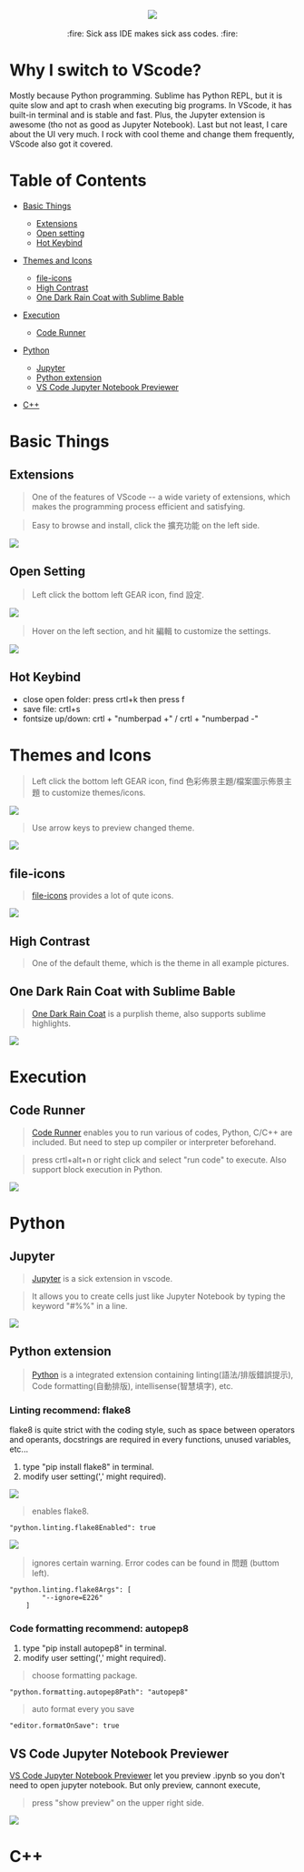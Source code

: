 <br/>
<div align="center">
  <img src="https://github.com/thomas861205/vscode-settings/blob/master/cover.png">
</div>
<br/>

<div align="center">:fire: Sick ass IDE makes sick ass codes. :fire:</div>



# Why I switch to VScode?

Mostly because Python programming. Sublime has Python REPL, but it is quite slow and apt to crash when executing big programs. In VScode, it has built-in terminal and is stable and fast. Plus, the Jupyter extension is awesome (tho not as good as Jupyter Notebook).
Last but not least, I care about the UI very much. I rock with cool theme and change them frequently, VScode also got it covered.

# Table of Contents

- [Basic Things](#basic-things)
  - [Extensions](#extensions)
  - [Open setting](#open-setting)
  - [Hot Keybind](#hot-keybind)

- [Themes and Icons](#themes-and-icons)
  - [file-icons](#file-icons)
  - [High Contrast](#high-contrast)
  - [One Dark Rain Coat with Sublime Bable](#one-dark-rain-coat-with-sublime-bable)
  
- [Execution](#execution)
  - [Code Runner](#code-runner)
  
- [Python](#python)
  - [Jupyter](#jupyter)
  - [Python extension](#python-extension)
  - [VS Code Jupyter Notebook Previewer](#vs-code-jupyter-notebook-previewer)
  
- [C++](#c++)

#  Basic Things

## Extensions

> One of the features of VScode -- a wide variety of extensions, which makes the programming process efficient and satisfying.

> Easy to browse and install, click the 擴充功能 on the left side.

![](https://github.com/thomas861205/vscode-settings/blob/master/extensions.png)

## Open Setting

> Left click the bottom left GEAR icon, find 設定.

![](https://github.com/thomas861205/vscode-settings/blob/master/setting.png)
 <br/>
 
 > Hover on the left section, and hit 編輯 to customize the settings.
 
![](https://github.com/thomas861205/vscode-settings/blob/master/edit_setting.png)
<br/>

## Hot Keybind

- close open folder: press crtl+k then press f
- save file: crtl+s
- fontsize up/down: crtl + "numberpad +" / crtl + "numberpad -"

# Themes and Icons

> Left click the bottom left GEAR icon, find 色彩佈景主題/檔案圖示佈景主題 to customize themes/icons.

![](https://github.com/thomas861205/vscode-settings/blob/master/change_theme.png)

> Use arrow keys to preview changed theme.

![](https://github.com/thomas861205/vscode-settings/blob/master/use_arrowkey.png)

## file-icons

> [file-icons](https://marketplace.visualstudio.com/items?itemName=file-icons.file-icons) provides a lot of qute icons.

![](https://github.com/thomas861205/vscode-settings/blob/master/file_icons.png)

## High Contrast

> One of the default theme, which is the theme in all example pictures.

## One Dark Rain Coat with Sublime Bable

> [One Dark Rain Coat]() is a purplish theme, also supports sublime highlights.

![](https://github.com/thomas861205/vscode-settings/blob/master/black_rain.png)

# Execution

## Code Runner

> [Code Runner](https://marketplace.visualstudio.com/items?itemName=formulahendry.code-runner) enables you to run various of codes,
Python, C/C++ are included. But need to step up compiler or interpreter beforehand.

> press crtl+alt+n or right click and select "run code" to execute. Also support block execution in Python. 

![](https://github.com/thomas861205/vscode-settings/blob/master/run_code.png)

# Python

## Jupyter

> [Jupyter](https://marketplace.visualstudio.com/items?itemName=donjayamanne.jupyter) is a sick extension in vscode.

> It allows you to create cells just like Jupyter Notebook by typing the keyword "#%%" in a line.

![](https://github.com/thomas861205/vscode-settings/blob/master/jupyter.png)

## Python extension

> [Python]() is a integrated extension containing linting(語法/排版錯誤提示), Code formatting(自動排版), intellisense(智慧填字), etc.

### Linting recommend: flake8

flake8 is quite strict with the coding style, such as space between operators and operants, docstrings are required in every functions,
unused variables, etc...

1. type "pip install flake8" in terminal.
2. modify user setting(',' might required).

![](https://github.com/thomas861205/vscode-settings/blob/master/flake8.png)

> enables flake8.

```
"python.linting.flake8Enabled": true
```

![](https://github.com/thomas861205/vscode-settings/blob/master/error_e226.png)

> ignores certain warning. Error codes can be found in 問題 (buttom left).

```
"python.linting.flake8Args": [
        "--ignore=E226"
    ]
```

### Code formatting recommend: autopep8

1. type "pip install autopep8" in terminal.
2. modify user setting(',' might required).

> choose formatting package.

```
"python.formatting.autopep8Path": "autopep8"
```

> auto format every you save

```
"editor.formatOnSave": true
```

## VS Code Jupyter Notebook Previewer

[VS Code Jupyter Notebook Previewer](https://marketplace.visualstudio.com/items?itemName=jithurjacob.nbpreviewer) let you preview
.ipynb so you don't need to open jupyter notebook. But only preview, cannont execute,

> press "show preview" on the upper right side.

![](https://github.com/thomas861205/vscode-settings/blob/master/jupyter_preview.png)

# C++
